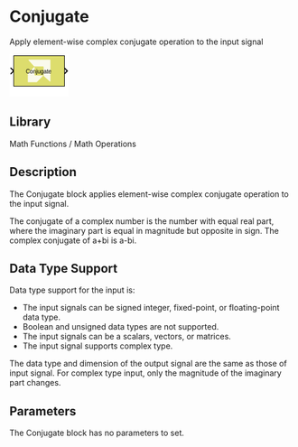 # Conjugate

Apply element-wise complex conjugate operation to the input signal

![](./Images/block.png)

## Library

Math Functions / Math Operations

## Description

The Conjugate block applies element-wise complex conjugate operation to
the input signal.

The conjugate of a complex number is the number with equal real part,
where the imaginary part is equal in magnitude but opposite in sign. The
complex conjugate of a+bi is a-bi.

## Data Type Support

Data type support for the input is:

- The input signals can be signed integer, fixed-point, or
  floating-point data type.
- Boolean and unsigned data types are not supported.
- The input signals can be a scalars, vectors, or matrices.
- The input signal supports complex type.

The data type and dimension of the output signal are the same as those
of input signal. For complex type input, only the magnitude of the
imaginary part changes.

## Parameters

The Conjugate block has no parameters to set.
